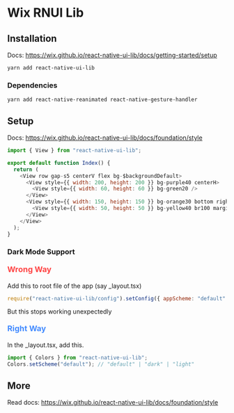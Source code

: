 # Wix RNUI Lib

## Installation

Docs: <https://wix.github.io/react-native-ui-lib/docs/getting-started/setup>

`yarn add react-native-ui-lib`

### Dependencies

`yarn add react-native-reanimated react-native-gesture-handler`

## Setup

Docs: <https://wix.github.io/react-native-ui-lib/docs/foundation/style>

```js
import { View } from "react-native-ui-lib";

export default function Index() {
  return (
    <View row gap-s5 centerV flex bg-$backgroundDefault>
      <View style={{ width: 200, height: 200 }} bg-purple40 centerH>
        <View style={{ width: 60, height: 60 }} bg-green20 />
      </View>
      <View style={{ width: 150, height: 150 }} bg-orange30 bottom right>
        <View style={{ width: 50, height: 50 }} bg-yellow40 br100 margin-s2 />
      </View>
    </View>
  );
}
```

### Dark Mode Support

#### <span style="color: #ff4545; font-weight:bold;font-size:18px">Wrong Way</span>

Add this to root file of the app (say _layout.tsx)

```js
require("react-native-ui-lib/config").setConfig({ appScheme: "default" });
```

But this stops working unexpectedly

#### <span style="color: #458cff; font-weight:bold;font-size:18px">Right Way</span>

In the _layout.tsx, add this.

```js
import { Colors } from "react-native-ui-lib";
Colors.setScheme("default"); // "default" | "dark" | "light"
```

## More

Read docs: <https://wix.github.io/react-native-ui-lib/docs/foundation/style>
